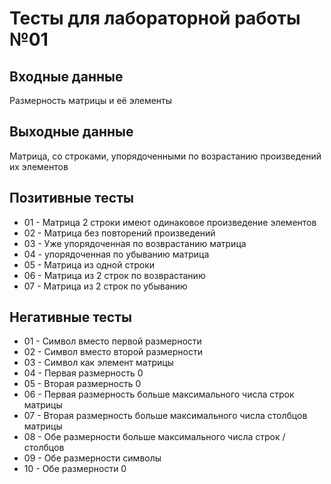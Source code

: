 # Тесты для лабораторной работы №01

## Входные данные 
Размерность матрицы и её элементы

## Выходные данные
Матрица, со строками, упорядоченными по возрастанию произведений их элементов
 
## Позитивные тесты 
- 01 - Матрица 2 строки имеют одинаковое произведение элементов
- 02 - Матрица без повторений произведений
- 03 - Уже упорядоченная по возврастанию матрица
- 04 - упорядоченная по убыванию матрица
- 05 - Матрица из одной строки
- 06 - Матрица из 2 строк по возврастанию
- 07 - Матрица из 2 строк по убыванию

## Негативные тесты 
- 01 - Символ вместо первой размерности
- 02 - Символ вместо второй размерности
- 03 - Символ как элемент матрицы
- 04 - Первая размерность 0
- 05 - Вторая размерность 0
- 06 - Первая размерность больше максимального числа строк матрицы
- 07 - Вторая размерность больше максимального числа столбцов матрицы
- 08 - Обе размерности больше максимального числа строк / столбцов
- 09 - Обе размерности символы
- 10 - Обе размерности 0
